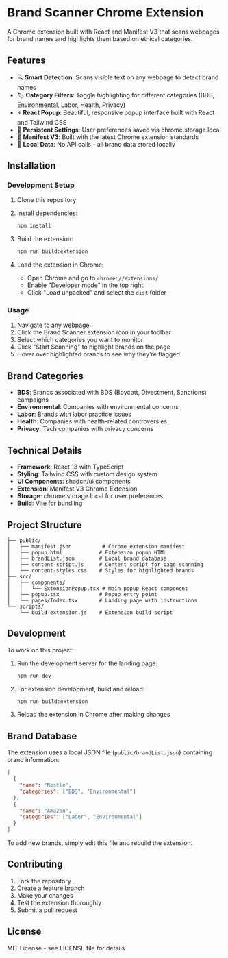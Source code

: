 # Brand Scanner Chrome Extension

A Chrome extension built with React and Manifest V3 that scans webpages for brand names and highlights them based on ethical categories.

## Features

- 🔍 **Smart Detection**: Scans visible text on any webpage to detect brand names
- 🏷️ **Category Filters**: Toggle highlighting for different categories (BDS, Environmental, Labor, Health, Privacy)
- ⚡ **React Popup**: Beautiful, responsive popup interface built with React and Tailwind CSS
- 💾 **Persistent Settings**: User preferences saved via chrome.storage.local
- 🚀 **Manifest V3**: Built with the latest Chrome extension standards
- 📱 **Local Data**: No API calls - all brand data stored locally

## Installation

### Development Setup

1. Clone this repository
2. Install dependencies:
   ```bash
   npm install
   ```

3. Build the extension:
   ```bash
   npm run build:extension
   ```

4. Load the extension in Chrome:
   - Open Chrome and go to `chrome://extensions/`
   - Enable "Developer mode" in the top right
   - Click "Load unpacked" and select the `dist` folder

### Usage

1. Navigate to any webpage
2. Click the Brand Scanner extension icon in your toolbar
3. Select which categories you want to monitor
4. Click "Start Scanning" to highlight brands on the page
5. Hover over highlighted brands to see why they're flagged

## Brand Categories

- **BDS**: Brands associated with BDS (Boycott, Divestment, Sanctions) campaigns
- **Environmental**: Companies with environmental concerns
- **Labor**: Brands with labor practice issues
- **Health**: Companies with health-related controversies
- **Privacy**: Tech companies with privacy concerns

## Technical Details

- **Framework**: React 18 with TypeScript
- **Styling**: Tailwind CSS with custom design system
- **UI Components**: shadcn/ui components
- **Extension**: Manifest V3 Chrome Extension
- **Storage**: chrome.storage.local for user preferences
- **Build**: Vite for bundling

## Project Structure

```
├── public/
│   ├── manifest.json          # Chrome extension manifest
│   ├── popup.html            # Extension popup HTML
│   ├── brandList.json        # Local brand database
│   ├── content-script.js     # Content script for page scanning
│   └── content-styles.css    # Styles for highlighted brands
├── src/
│   ├── components/
│   │   └── ExtensionPopup.tsx # Main popup React component
│   ├── popup.tsx             # Popup entry point
│   └── pages/Index.tsx       # Landing page with instructions
└── scripts/
    └── build-extension.js    # Extension build script
```

## Development

To work on this project:

1. Run the development server for the landing page:
   ```bash
   npm run dev
   ```

2. For extension development, build and reload:
   ```bash
   npm run build:extension
   ```

3. Reload the extension in Chrome after making changes

## Brand Database

The extension uses a local JSON file (`public/brandList.json`) containing brand information:

```json
[
  { 
    "name": "Nestlé", 
    "categories": ["BDS", "Environmental"] 
  },
  { 
    "name": "Amazon", 
    "categories": ["Labor", "Environmental"] 
  }
]
```

To add new brands, simply edit this file and rebuild the extension.

## Contributing

1. Fork the repository
2. Create a feature branch
3. Make your changes
4. Test the extension thoroughly
5. Submit a pull request

## License

MIT License - see LICENSE file for details.